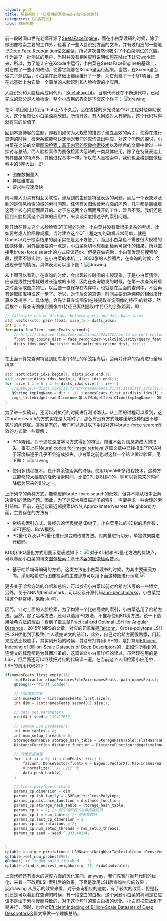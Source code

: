 ```yaml
---
layout: post
title: 机器视觉：十亿规模的深度描述子如何有效索引
categories: [机器视觉]
tags: 机器视觉
---
```


前一段时间山世光老师开源了[SeetaFaceEngine](https://github.com/seetaface/SeetaFaceEngine)，而在小白菜读研的时候，除了做图像检索主要的工作外，也看了一些人脸识别方面的文章，并有过相应的一些笔记[Deep Face Recognition论文阅读](http://yongyuan.name/blog/deep-face-recognition-note.html)，所以这次自然也吸引了小白菜测试的兴趣。作为最早一批测试的用户，当时并没有相关资料说明如何在Mac下让它work起来，所以，为了能让它在Xcode中运行，小白菜在SeetaFaceEngine的基础上，对它做了一些小的改动，使得它能够在Xcode里运行起来。当然，在Xcode里面做完了测试后，小白菜在此基础上继续推荐了一步，为它创建了一个QT项目，想在此基础上为它做一个简单的人脸识别和人脸检索的小应用。

人脸识别和人脸检索应用代码：[SeetaFaceLib](https://github.com/willard-yuan/SeetaFaceLib)，目前代码还在不断迭代中，已经完成的部分是人脸检索。整个小应用的界面是下面这个样子：
![drawing](http://yongyuan.name/imgs/posts/cbir_face.png)

在QT项目刚上传到github上传不久后，远在锐捷的罗兄说这个QT工程对他帮助很大，这个反馈让小白菜深感欣慰。所谓开源，有人用或对人有帮助，这个代码写得就有它的价值了。

回到本篇博客的主题，即我们如何为大规模的描述子建立高效的索引，使得在进行查询的时候，检索系统能够快速地对我们的查询做出响应。对这个问题的探讨，小白菜在之前的文章[图像检索：基于内容的图像检索技术](http://yongyuan.name/blog/cbir-technique-summary.html)以及哈希的文章中做过一些探讨与总结，而人脸检索作为图像检索大范畴的一类具体应用，除了在特征表达上有其自身的特点外，其他过程基本一样。所以在人脸检索中，我们也会碰到图像检索中的3座大山，即：

- 图像数据量大
- 特征维度高
- 要求响应速度快

前两座大山具有相互关联性，涉及到的主题是特征表达的问题，而后一个表象涉及到的是信息检索领域的索引问题。任何有关图像检索方面的问题，几乎都是围绕着这两个核心问题而展开的。对于在这两个方面而展开的工作，暂且不表。我们还是回到人脸检索这个具体的应用中，来谈谈深度描述子的索引问题。

刚开始在建立这个人脸检索QT工程的时候，小白菜并没有做很多复杂的考虑，比如要考虑人脸图像规模，当时建立这个QT工程之初的动机非常简单，就是OpenCV对于检索结果的展示实在是太不方便了，而且小白菜也不需要很大规模的图像体量，另外最重要的一点是，小白菜急切地想看到检索可视化的结果，所以直接用brute-force search的方式应该还ok。但是在做完后，小白菜发现在搜索阶段，搜索不够实时，在小白菜的本机上，3000张的人脸图片，在查询的时候，会出现卡顿的情况，具体表现可以见下图：
![drawing](http://yongyuan.name/imgs/posts/test_face.gif)

从上图可以看到，在查询的时候，会出现较长时间的卡顿现象，于是小白菜猜测，应该是线性扫描耗时过长造成的卡顿，因为在查询触发的时候，在第一次查询开启之时会读取图库特征，以后便一直保存在内存中，也就是在后面的查询中，不会再有读取图库特征这一步了。所以，对于后面的查询，时间主要消耗纯粹的相似度计算以及排序上。具体地，会先计算查询图像(在线提取查询图像的特征)的特征，然后挨个计算查询图像到图像库(特征已离线提取)中特征的余弦距离，即：

```cpp
// Calculate cosine distance between query and data base faces
std::vector<std::pair<float, size_t> > dists_idxs;
int i = 0;
for(auto featItem: namesFeats.second){
    // http://stackoverflow.com/questions/2923272/how-to-convert-vector-to-array-c
    float tmp_cosine_dist = face_recognizer->CalcSimilarity(query_feat, &featItem[0]);
    dists_idxs.push_back(std::make_pair(tmp_cosine_dist, i++));
}
```

在上面计算完查询特征到图库各个特征的余弦距离后，会再对计算的距离进行全局排序：

```cpp
std::sort(dists_idxs.begin(), dists_idxs.end());
std::reverse(dists_idxs.begin(), dists_idxs.end());
for (size_t i = 0 ; i != dists_idxs.size() ; i++) {
   //qDebug()<<dists_idxs[i].first<<namesFeats.first.at(dists_idxs[i].second).c_str();
   QString tmpImgName = dir + '/' + namesFeats.first.at(dists_idxs[i].second).c_str();
   imgs_listeWidget->addItem(new QListWidgetItem(QIcon(tmpImgName), QString::fromStdString(namesFeats.first.at(dists_idxs[i].second).c_str())));
}
```

为了进一步确认，还可以对执行的时间进行测试确认。从上面的过程可以看到，这种brute-search的方式实在是太耗时了，那么有没有方式能够缓解这种相应不够实时的问题呢。答案是有的，我们可以通过以下手段对这种brute-force search低效的方式做一些缓解：

- PCA降维。对于通过深度学习方式得到的特征，降维不会对信息造成大的损失，事实上在[Neural codes for image retrieval]()这篇文章中已经指出了PCA对于深度描述子几乎不会造成损失，小白菜之前也对这样一个结论做过验证，见下图：
![drawing](http://yongyuan.name/imgs/posts/pca_dnn.png)

- 使用多线程技术。在计算余弦距离的时候，使用OpenMP多线程技术，这种方式能够较大幅度的降低搜索时间，比如CPU是8线程的，则可以将原来的时间降低为原来的8分之一。

上所列举的两种方式，能够缓解brute-force search的低效，但并不能从根本上解决索引的低效问题。因此，为了适应大规模描述子的索引，需要寻求一种合理的索引结构。目前，在近似最近邻搜索(ANN, Approximate Nearest Neighbors)方面，主要存在的方法有：

- 树结构索引方式。最经典的代表就是KD树了，小白菜用过的KD树的场合有：SIFT匹配、BoW模型。
- PQ量化以及以PQ量化进行演变的改进方法。对向量进行切分，单独做聚类进行编码。  

KD树和PQ量化方式用图示意表述如下：
![](http://yongyuan.name/imgs/posts/kdpq.png)
对于KD树和PQ量化方法的优缺点，可以参阅小白菜的博文[图像检索：基于内容的图像检索技术](http://yongyuan.name/blog/cbir-technique-summary.html)。

- 基于哈希编码编码的方式。这类方法在小白菜读书的时候，为其主要研究方向。采用哈希进行图像检索的主要思想可以用下面这种图进行示意
![](http://yongyuan.name/imgs/posts/hashing.png)

更多关于哈希方法的介绍和总结，可以参阅小白菜以前对哈希方法写的一些博文。另外，关于ANN的benchmark，可以阅读开源代码[ann-benchmarks](https://github.com/erikbern/ann-benchmarks)，小白菜觉得这个非常棒，果断star吖。

因而，针对上面的人脸检索，为了构建一个比较高效的索引，小白菜选用了哈希方法。当然，除了哈希方法，还可以选用PQ方法，不推荐使用KD树方法。说一下选用哈希方法的理由：看到了篇文章[Practical and Optimal LSH for Angular Distance](http://papers.nips.cc/paper/5893-practical-and-optimal-lsh-for-angular-distance)，2015年NIPS的文章，对应的开源库是[Falconn](http://falconn-lib.org/)，Cross-polytope LSH把LSH优化到了极致(个人读完论文的结论)，此外，自己对哈希方面很熟悉，用起来应该比较顺手。其实刚开始的时候，并没有打算用LSH的，是打算用[Efficient Indexing of Billion-Scale Datasets of Deep Descriptors](https://github.com/arbabenko/GNOIMI)的，正如你所看到的，连博文的标题都是为其而准备的，这篇论文小白菜详细的读过，虽然现在用的是LSH，但后面还可以继续把对应的代码读一遍。在当前这个人间检索小应用中，LSH的调用代码如下：

```cpp
if(namesFeats.first.empty()){
    featExtractor->loadFeaturesFilePair(namesFeats, path_namesFeats);
    qDebug()<<"first loaded";
    
    // LSH搜索方案
    int numFeats = (int)namesFeats.first.size();
    int dim = (int)namesFeats.second[0].size();
    
    // Data set parameters
    uint64_t seed = 119417657;
    
    // Common LSH parameters
    int num_tables = 8;
    int num_setup_threads = 0;
    StorageHashTable storage_hash_table = StorageHashTable::FlatHashTable;
    DistanceFunction distance_function = DistanceFunction::NegativeInnerProduct;
    
    // 转换数据类型
    for (int ii = 0; ii < numFeats; ++ii) {
        falconn::DenseVector<float> v = Eigen::VectorXf::Map(&namesFeats.second[ii][0], dim);
        v.normalize(); // L2归一化
        data.push_back(v);
    }
    
    // Cross polytope hashing
    params_cp.dimension = dim;
    params_cp.lsh_family = LSHFamily::CrossPolytope;
    params_cp.distance_function = distance_function;
    params_cp.storage_hash_table = storage_hash_table;
    params_cp.k = 2; // 每个哈希表的哈希函数数目
    params_cp.l = num_tables; // 哈希表数目
    params_cp.last_cp_dimension = 2;
    params_cp.num_rotations = 2;
    params_cp.num_setup_threads = num_setup_threads;
    params_cp.seed = seed ^ 833840234;
    
    
}
cptable = unique_ptr<falconn::LSHNearestNeighborTable<falconn::DenseVector<float>>>(std::move(construct_table<falconn::DenseVector<float>>(data, params_cp)));
cptable->set_num_probes(896);
qDebug() << "index build finished ...";
cptable->find_k_nearest_neighbors(q, 20, &idxCandidate);
```
上面代码还有很大的速度方面的优化空间，anyway，我们先暂时抛开代码的优化，来看一下改用LSH索引后的效果，下面是改用LSH后查询响应的效果：
![drawing](http://yongyuan.name/imgs/posts/face_retrieval_lsh.gif)
从展示的效果来看，对于查询相应的速度，有了较大的改善，但是我们还是可以看到在查询的时候，有一段空白的白板，这个问题小白菜的猜测是它应该不是由于索引慢而导致的，对于这个短时的空白白板的优化，小白菜把它放到下期进行，同时，也会对[Efficient Indexing of Billion-Scale Datasets of Deep Descriptors](https://github.com/arbabenko/GNOIMI)这篇文章做一个理解总结。
